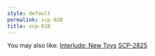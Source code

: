 ```yaml
---
style: default
permalink: scp-028
title: scp-028
---
```

You may also like:
[Interlude: New Toys](http://scp-wiki.net/interlude-new-toys)
[SCP-2825](http://scp-wiki.net/scp-2825)